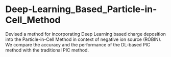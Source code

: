 # Deep-Learning_Based_Particle-in-Cell_Method

Devised a method for incorporating Deep Learning based charge deposition into the Particle-in-Cell Method in context of negative ion source (ROBIN).
We compare the accuracy and the performance of the DL-based PIC method with the traditional PIC method.
